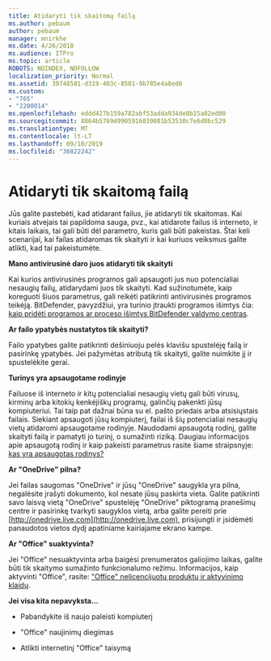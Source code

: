 ```yaml
---
title: Atidaryti tik skaitomą failą
ms.author: pebaum
author: pebaum
manager: mnirkhe
ms.date: 4/26/2018
ms.audience: ITPro
ms.topic: article
ROBOTS: NOINDEX, NOFOLLOW
localization_priority: Normal
ms.assetid: 39748581-d319-403c-8501-9b785e4a0ed8
ms.custom:
- "765"
- "2200014"
ms.openlocfilehash: eddd427b159a782abf53adda934de8b15a02ed00
ms.sourcegitcommit: 8864b5789d9905916039081b53530c7e6d8bc529
ms.translationtype: MT
ms.contentlocale: lt-LT
ms.lasthandoff: 09/10/2019
ms.locfileid: "36822242"
---
```

# <a name="file-open-read-only"></a>Atidaryti tik skaitomą failą

Jūs galite pastebėti, kad atidarant failus, jie atidaryti tik skaitomas. Kai kuriais atvejais tai papildoma sauga, pvz., kai atidarote failus iš interneto, ir kitais laikais, tai gali būti dėl parametro, kuris gali būti pakeistas. Štai keli scenarijai, kai failas atidaromas tik skaityti ir kai kuriuos veiksmus galite atlikti, kad tai pakeistumėte.
  
 **Mano antivirusinė daro juos atidaryti tik skaityti**
  
Kai kurios antivirusinės programos gali apsaugoti jus nuo potencialiai nesaugių failų, atidarydami juos tik skaityti. Kad sužinotumėte, kaip koreguoti šiuos parametrus, gali reikėti patikrinti antivirusinės programos teikėją. BitDefender, pavyzdžiui, yra turinio įtraukti programos išimtys čia: [kaip pridėti programos ar proceso išimtys BitDefender valdymo centras](https://aka.ms/AA6098i).
  
 **Ar failo ypatybės nustatytos tik skaityti?**
  
Failo ypatybes galite patikrinti dešiniuoju pelės klavišu spustelėję failą ir pasirinkę ypatybės. Jei pažymėtas atributą tik skaityti, galite nuimkite jį ir spustelėkite gerai.
  
 **Turinys yra apsaugotame rodinyje**
  
Failuose iš interneto ir kitų potencialiai nesaugių vietų gali būti virusų, kirminų arba kitokių kenkėjiškų programų, galinčių pakenkti jūsų kompiuteriui. Tai taip pat dažnai būna su el. pašto priedais arba atsisiųstais failais. Siekiant apsaugoti jūsų kompiuterį, failai iš šių potencialiai nesaugių vietų atidaromi apsaugotame rodinyje. Naudodami apsaugotą rodinį, galite skaityti failą ir pamatyti jo turinį, o sumažinti riziką. Daugiau informacijos apie apsaugotą rodinį ir kaip pakeisti parametrus rasite šiame straipsnyje: [kas yra apsaugotas rodinys?](https://support.office.com/article/d6f09ac7-e6b9-4495-8e43-2bbcdbcb6653)
  
 **Ar "OneDrive" pilna?**
  
Jei failas saugomas "OneDrive" ir jūsų "OneDrive" saugykla yra pilna, negalėsite įrašyti dokumento, kol nesate jūsų paskirta vieta. Galite patikrinti savo laisvą vietą "OneDrive" spustelėję "OneDrive" piktogramą pranešimų centre ir pasirinkę tvarkyti saugyklos vietą, arba galite pereiti prie [http://onedrive.live.com](http://onedrive.live.com), prisijungti ir įsidėmėti panaudotos vietos dydį apatiniame kairiajame ekrano kampe.
  
 **Ar "Office" suaktyvinta?**
  
Jei "Office" nesuaktyvinta arba baigėsi prenumeratos galiojimo laikas, galite būti tik skaitymo sumažinto funkcionalumo režimu. Informacijos, kaip aktyvinti "Office", rasite: ["Office" nelicencijuotų produktų ir aktyvinimo klaidų](https://support.office.com/article/0d23d3c0-c19c-4b2f-9845-5344fedc4380).
  
 **Jei visa kita nepavyksta...**
  
- Pabandykite iš naujo paleisti kompiuterį
    
- "Office" naujinimų diegimas
    
- Atlikti internetinį "Office" taisymą
    

